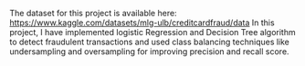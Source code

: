 The dataset for this project is available here: https://www.kaggle.com/datasets/mlg-ulb/creditcardfraud/data
In this project, I have implemented logistic Regression and Decision Tree algorithm to detect fraudulent transactions and used class balancing techniques like undersampling and oversampling for improving precision and recall score.
